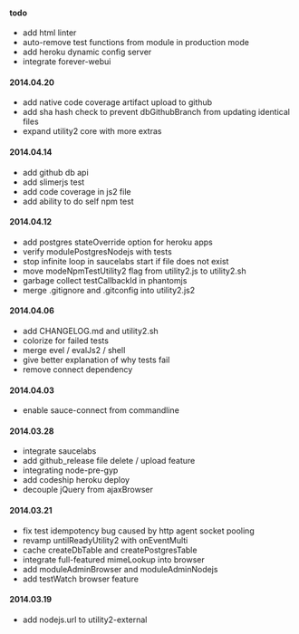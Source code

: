 #### todo
- add html linter
- auto-remove test functions from module in production mode
- add heroku dynamic config server
- integrate forever-webui

#### 2014.04.20
- add native code coverage artifact upload to github
- add sha hash check to prevent dbGithubBranch from updating identical files
- expand utility2 core with more extras

#### 2014.04.14
- add github db api
- add slimerjs test
- add code coverage in js2 file
- add ability to do self npm test

#### 2014.04.12
- add postgres stateOverride option for heroku apps
- verify modulePostgresNodejs with tests
- stop infinite loop in saucelabs start if file does not exist
- move modeNpmTestUtility2 flag from utility2.js to utility2.sh
- garbage collect testCallbackId in phantomjs
- merge .gitignore and .gitconfig into utility2.js2

#### 2014.04.06
- add CHANGELOG.md and utility2.sh
- colorize for failed tests
- merge evel / evalJs2 / shell
- give better explanation of why tests fail
- remove connect dependency

#### 2014.04.03
- enable sauce-connect from commandline

#### 2014.03.28
- integrate saucelabs
- add github_release file delete / upload feature
- integrating node-pre-gyp
- add codeship heroku deploy
- decouple jQuery from ajaxBrowser

#### 2014.03.21
- fix test idempotency bug caused by http agent socket pooling
- revamp untilReadyUtility2 with onEventMulti
- cache createDbTable and createPostgresTable
- integrate full-featured mimeLookup into browser
- add moduleAdminBrowser and moduleAdminNodejs
- add testWatch browser feature

#### 2014.03.19
- add nodejs.url to utility2-external

